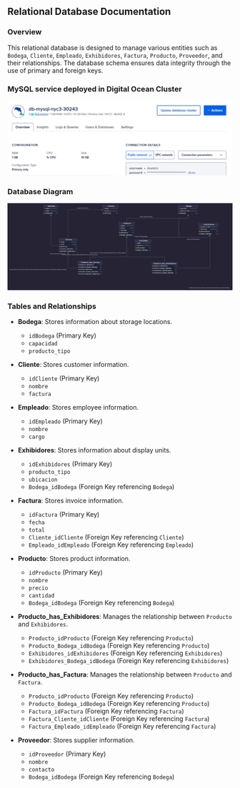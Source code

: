## Relational Database Documentation

### Overview
This relational database is designed to manage various entities such as `Bodega`, `Cliente`, `Empleado`, `Exhibidores`, `Factura`, `Producto`, `Proveedor`, and their relationships. The database schema ensures data integrity through the use of primary and foreign keys.

### MySQL service deployed in Digital Ocean Cluster
![DO](sql_Service.jpg)


### Database Diagram
![Database Diagram](diagram.png)

### Tables and Relationships

- **Bodega**: Stores information about storage locations.
    - `idBodega` (Primary Key)
    - `capacidad`
    - `producto_tipo`

- **Cliente**: Stores customer information.
    - `idCliente` (Primary Key)
    - `nombre`
    - `factura`

- **Empleado**: Stores employee information.
    - `idEmpleado` (Primary Key)
    - `nombre`
    - `cargo`

- **Exhibidores**: Stores information about display units.
    - `idExhibidores` (Primary Key)
    - `producto_tipo`
    - `ubicacion`
    - `Bodega_idBodega` (Foreign Key referencing `Bodega`)

- **Factura**: Stores invoice information.
    - `idFactura` (Primary Key)
    - `fecha`
    - `total`
    - `Cliente_idCliente` (Foreign Key referencing `Cliente`)
    - `Empleado_idEmpleado` (Foreign Key referencing `Empleado`)

- **Producto**: Stores product information.
    - `idProducto` (Primary Key)
    - `nombre`
    - `precio`
    - `cantidad`
    - `Bodega_idBodega` (Foreign Key referencing `Bodega`)

- **Producto\_has\_Exhibidores**: Manages the relationship between `Producto` and `Exhibidores`.
    - `Producto_idProducto` (Foreign Key referencing `Producto`)
    - `Producto_Bodega_idBodega` (Foreign Key referencing `Producto`)
    - `Exhibidores_idExhibidores` (Foreign Key referencing `Exhibidores`)
    - `Exhibidores_Bodega_idBodega` (Foreign Key referencing `Exhibidores`)

- **Producto\_has\_Factura**: Manages the relationship between `Producto` and `Factura`.
    - `Producto_idProducto` (Foreign Key referencing `Producto`)
    - `Producto_Bodega_idBodega` (Foreign Key referencing `Producto`)
    - `Factura_idFactura` (Foreign Key referencing `Factura`)
    - `Factura_Cliente_idCliente` (Foreign Key referencing `Factura`)
    - `Factura_Empleado_idEmpleado` (Foreign Key referencing `Factura`)

- **Proveedor**: Stores supplier information.
    - `idProveedor` (Primary Key)
    - `nombre`
    - `contacto`
    - `Bodega_idBodega` (Foreign Key referencing `Bodega`)

